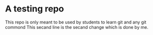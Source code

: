 # A testing repo
This repo is only meant to be used by students to learn git and any git commond
This secand line is the secand change which is done by me.
